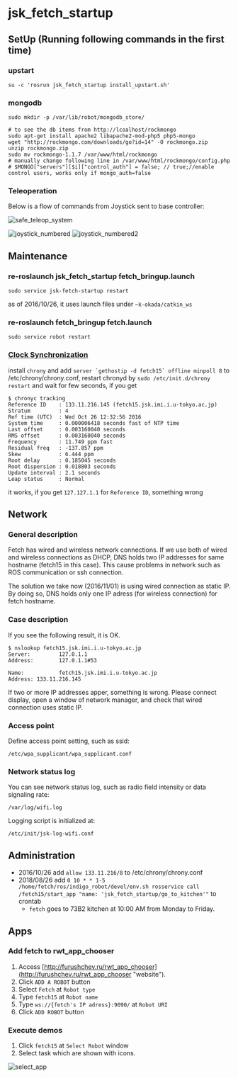 # jsk_fetch_startup

## SetUp (Running following commands in the first time)


### upstart
```
su -c 'rosrun jsk_fetch_startup install_upstart.sh'
```

### mongodb

```
sudo mkdir -p /var/lib/robot/mongodb_store/

# to see the db items from http://lcoalhost/rockmongo
sudo apt-get install apache2 libapache2-mod-php5 php5-mongo
wget "http://rockmongo.com/downloads/go?id=14" -O rockmongo.zip
unzip rockmongo.zip
sudo mv rockmongo-1.1.7 /var/www/html/rockmongo
# manually change following line in /var/www/html/rockmongo/config.php
# $MONGO["servers"][$i]["control_auth"] = false; // true;//enable control users, works only if mongo_auth=false
```

### Teleoperation

Below is a flow of commands from Joystick sent to base controller:

![safe_teleop_system](https://user-images.githubusercontent.com/19769486/37566992-dab73142-2b03-11e8-94bc-4d1914c967b0.png)

![joystick_numbered](https://user-images.githubusercontent.com/19769486/28101905-889e9cc2-6706-11e7-9981-5704cc29f2b3.png)
![joystick_numbered2](https://user-images.githubusercontent.com/19769486/28101906-88b5f20a-6706-11e7-987c-d94e64ac2cc1.png)

## Maintenance

### re-roslaunch jsk_fetch_startup fetch_bringup.launch
```
sudo service jsk-fetch-startup restart
```
as of 2016/10/26, it uses launch files under `~k-okada/catkin_ws`

### re-roslaunch fetch_bringup fetch.launch
```
sudo service robot restart
```

### [Clock Synchronization](https://github.com/fetchrobotics/docs/blob/0c1c63ab47952063bf60280e74b4ff3ae07fd914/source/computer.rst)

install `chrony` and add ```server `gethostip -d fetch15` offline minpoll 8``` to /etc/chrony/chrony.conf, restart chronyd by `sudo /etc/init.d/chrony restart` and wait for few seconds, if you get
```
$ chronyc tracking
Reference ID    : 133.11.216.145 (fetch15.jsk.imi.i.u-tokyo.ac.jp)
Stratum         : 4
Ref time (UTC)  : Wed Oct 26 12:32:56 2016
System time     : 0.000006418 seconds fast of NTP time
Last offset     : 0.003160040 seconds
RMS offset      : 0.003160040 seconds
Frequency       : 11.749 ppm fast
Residual freq   : -137.857 ppm
Skew            : 6.444 ppm
Root delay      : 0.185045 seconds
Root dispersion : 0.018803 seconds
Update interval : 2.1 seconds
Leap status     : Normal
```
it works, if you get `127.127.1.1` for `Reference ID`, something wrong


## Network
### General description
Fetch has wired and wireless network connections.
If we use both of wired and wireless connections as DHCP, DNS holds two IP addresses for same hostname (fetch15 in this case).
This cause problems in network such as ROS communication or ssh connection.

The solution we take now (2016/11/01) is using wired connection as static IP.
By doing so, DNS holds only one IP adress (for wireless connection) for fetch hostname.

### Case description
If you see the following result, it is OK.
```
$ nslookup fetch15.jsk.imi.i.u-tokyo.ac.jp
Server:         127.0.1.1
Address:        127.0.1.1#53

Name:           fetch15.jsk.imi.i.u-tokyo.ac.jp
Address: 133.11.216.145
```

If two or more IP addresses apper, something is wrong.
Please connect display, open a window of network manager, and check that wired connection uses static IP.

### Access point
Define access point setting, such as ssid:
```
/etc/wpa_supplicant/wpa_supplicant.conf
```

### Network status log
You can see network status log, such as radio field intensity or data signaling rate:
```
/var/log/wifi.log
```

Logging script is initialized at:
```
/etc/init/jsk-log-wifi.conf
```

## Administration
- 2016/10/26 add `allow 133.11.216/8` to /etc/chrony/chrony.conf
- 2018/08/26 add `0 10 * * 1-5 /home/fetch/ros/indigo_robot/devel/env.sh rosservice call /fetch15/start_app "name: 'jsk_fetch_startup/go_to_kitchen'"` to crontab
  - `fetch` goes to 73B2 kitchen at 10:00 AM from Monday to Friday.

## Apps
### Add fetch to rwt_app_chooser
1. Access [http://furushchev.ru/rwt_app_chooser](http://furushchev.ru/rwt_app_chooser "website").
1. Click `ADD A ROBOT` button
1. Select `Fetch` at `Robot type`
1. Type `fetch15` at `Robot name`
1. Type `ws://{fetch's IP adress}:9090/` at `Robot URI`
1. Click `ADD ROBOT` button

### Execute demos
1. Click `fetch15` at `Select Robot` window
1. Select task which are shown with icons.

![select_app](https://user-images.githubusercontent.com/19769486/40872010-7d21d2bc-6681-11e8-8c0b-621f199638dd.png)
